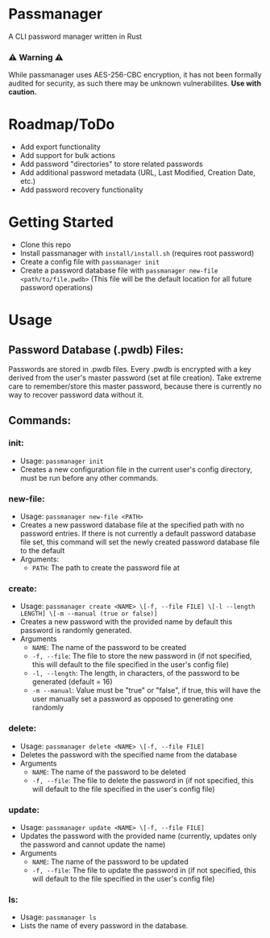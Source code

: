 # Passmanager
A CLI password manager written in Rust
### ⚠️ Warning ⚠️
While passmanager uses AES-256-CBC encryption, it has not been formally audited for security, as such there may be unknown vulnerabilites. **Use with caution.**

# Roadmap/ToDo
- Add export functionality
- Add support for bulk actions
- Add password "directories" to store related passwords
- Add additional password metadata (URL, Last Modified, Creation Date, etc.) 
- Add password recovery functionality

# Getting Started
- Clone this repo
- Install passmanager with `install/install.sh` (requires root password)
- Create a config file with `passmanager init`
- Create a password database file with `passmanager new-file <path/to/file.pwdb>` (This file will be the default location for all future password operations)

# Usage
## Password Database (.pwdb) Files:
Passwords are stored in .pwdb files. Every .pwdb is encrypted with a key derived from the user's master password (set at file creation). Take extreme care to remember/store this master password, because there is currently no way to recover password data without it. 

## Commands:
### init:
- Usage: `passmanager init`
- Creates a new configuration file in the current user's config directory, must be run before any other commands.
### new-file:
- Usage: `passmanager new-file <PATH>`
- Creates a new password database file at the specified path with no password entries. If there is not currently a default password database file set, this command will set the newly created password database file to the default
- Arguments:
  - `PATH`: The path to create the password file at
### create:
- Usage: `passmanager create <NAME> \[-f, --file FILE] \[-l --length LENGTH] \[-m --manual (true or false)]`
- Creates a new password with the provided name by default this password is randomly generated.
- Arguments
  - `NAME`: The name of the password to be created
  - `-f, --file`: The file to store the new password in (if not specified, this will default to the file specified in the user's config file)
  - `-l, --length`: The length, in characters, of the password to be generated (default = 16)
  - `-m --manual`: Value must be "true" or "false", if true, this will have the user manually set a password as opposed to generating one randomly
### delete:
- Usage: `passmanager delete <NAME> \[-f, --file FILE]`
- Deletes the password with the specified name from the database
- Arguments
  - `NAME`: The name of the password to be deleted
  - `-f, --file`: The file to delete the password in (if not specified, this will default to the file specified in the user's config file)
### update:
- Usage: `passmanager update <NAME> \[-f, --file FILE]`
- Updates the password with the provided name (currently, updates only the password and cannot update the name)
- Arguments
    - `NAME`: The name of the password to be updated
    - `-f, --file`: The file to update the password in (if not specified, this will default to the file specified in the user's config file)
### ls:
- Usage: `passmanager ls`
- Lists the name of every password in the database.

